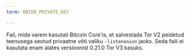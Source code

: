 ```yaml
---
term: ONION_PRIVATE_KEY

---
```

Fail, mida varem kasutati Bitcoin Core'is, et salvestada Tor V2 peidetud teenusega seotud privaatne võti valiku `-listenonion` jaoks. Seda faili ei kasutata enam alates versioonist 0.21.0 Tor V3 kasuks.